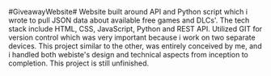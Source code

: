 #GiveawayWebsite# Website built around API and Python script which i wrote to pull JSON data about available free games and DLCs'. The tech stack include HTML, CSS, JavaScript, Python and REST API. Utilized GIT for version control which was very important because i work on two separate devices. This project similar to the other, was entirely conceived by me, and i handled both webiste's design and technical aspects from inception to completion.
This project is still unfinished.
